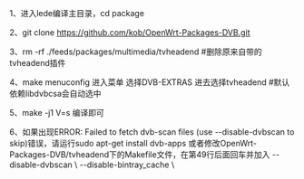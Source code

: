 1、进入lede编译主目录，cd package 

2、git clone https://github.com/kob/OpenWrt-Packages-DVB.git

3、rm -rf  ./feeds/packages/multimedia/tvheadend #删除原来自带的tvheadend插件

4、make menuconfig  进入菜单 选择DVB-EXTRAS 进去选择tvheadend #默认依赖libdvbcsa会自动选中

5、make -j1 V=s 编译即可  

6、如果出现ERROR: Failed to fetch dvb-scan files (use --disable-dvbscan to skip)错误，请运行sudo apt-get install dvb-apps
   或者修改OpenWrt-Packages-DVB/tvheadend下的Makefile文件，在第49行后面回车并加入
   --disable-dvbscan \ 
   --disable-bintray_cache  \ 
   
